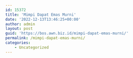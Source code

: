 ```yaml
---
id: 15372
title: 'Mimpi Dapat Emas Murni'
date: '2022-12-13T13:46:25+00:00'
author: admin
layout: post
guid: 'https://bos.awn.biz.id/mimpi-dapat-emas-murni/'
permalink: /mimpi-dapat-emas-murni/
categories:
    - Uncategorized
---
```


